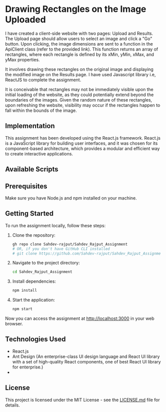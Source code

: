 # Drawing Rectangles on the Image Uploaded

I have created a client-side website with two pages: Upload and Results. The Upload page should allow users to select an image and click a "Go" button. Upon clicking, the image dimensions are sent to a function in the ApiClient class (refer to the provided link). This function returns an array of rectangles, where each rectangle is defined by its xMin, yMin, xMax, and yMax properties.

It involves drawing these rectangles on the original image and displaying the modified image on the Results page. I have used Javascript library i.e, ReactJS to complete the assignment. 

It is conceivable that rectangles may not be immediately visible upon the initial loading of the website, as they could potentially extend beyond the boundaries of the images. Given the random nature of these rectangles, upon refreshing the website, visibility may occur if the rectangles happen to fall within the bounds of the image.


## Implementation

This assignment has been developed using the React.js framework. React.js is a JavaScript library for building user interfaces, and it was chosen for its component-based architecture, which provides a modular and efficient way to create interactive applications.


## Available Scripts
## Prerequisites

Make sure you have Node.js and npm installed on your machine.

## Getting Started

To run the assignment locally, follow these steps:

1. Clone the repository:
    ```bash
    gh repo clone Sahdev-rajput/Sahdev_Rajput_Assignment
    # OR, if you don't have GitHub CLI installed
    # git clone https://github.com/Sahdev-rajput/Sahdev_Rajput_Assignment.git
    ```

2. Navigate to the project directory:
    ```bash
    cd Sahdev_Rajput_Assignment
    ```

3. Install dependencies:
    ```bash
    npm install
    ```

4. Start the application:
    ```bash
    npm start
    ```

Now you can access the assignment at [http://localhost:3000](http://localhost:3000) in your web browser.

## Technologies Used

- React.js
- Ant Design (An enterprise-class UI design language and React UI library with a set of high-quality React components, one of best React UI library for enterprise.)
- 
## License

This project is licensed under the MIT License - see the [LICENSE.md](LICENSE.md) file for details.




